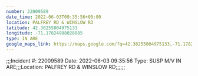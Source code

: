 ```yaml
---
number: 22009589
date_time: 2022-06-03T09:35:56+00:00
location: PALFREY RD & WINSLOW RD
latitude: 42.38255004975133
longitude: -71.17824988028885
type: IN ARE
google_maps_link: https://maps.google.com/?q=42.38255004975133,-71.17824988028885
---
```


;;;Incident #: 22009589   Date: 2022-06-03 09:35:56   Type: SUSP M/V IN ARE;;;Location: PALFREY RD & WINSLOW RD;;;;;;
